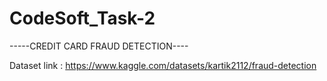 # CodeSoft_Task-2

-----CREDIT CARD FRAUD DETECTION----

Dataset link : https://www.kaggle.com/datasets/kartik2112/fraud-detection
